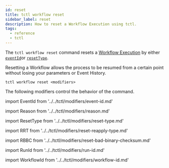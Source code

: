 ```yaml
---
id: reset
title: tctl workflow reset
sidebar_label: reset
description: How to reset a Workflow Execution using tctl.
tags:
  - reference
  - tctl
---
```


The `tctl workflow reset` command resets a [Workflow Execution](/concepts/what-is-a-workflow-execution) by either [`eventId`](#eventid)or [`resetType`](#resettype).

Resetting a Workflow allows the process to be resumed from a certain point without losing your parameters or Event History.

`tctl workflow reset <modifiers>`

The following modifiers control the behavior of the command.

<!--EventId-->

import EventId from '../../tctl/modifiers/event-id.md'

<EventId />

<!--Reason-->

import Reason from '../../tctl/modifiers/reason.md'

<Reason />

<!--ResetType-->

import ResetType from '../../tctl/modifiers/reset-type.md'

<ResetType />

<!--ResetReapplyType-->

import RRT from '../../tctl/modifiers/reset-reapply-type.md'

<RRT />

<!--ResetBadBinaryChecksum-->

import RBBC from '../../tctl/modifiers/reset-bad-binary-checksum.md'

<RRBC />

<!--RunId-->

import RunId from '../../tctl/modifiers/run-id.md'

<RunId />

<!--WorkflowId  -->

import WorkflowId from '../../tctl/modifiers/workflow-id.md'

<WorkflowId />
